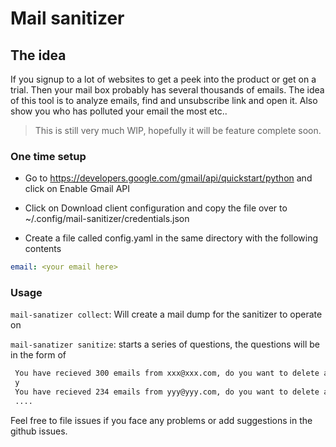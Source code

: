 # Mail sanitizer

## The idea
If you signup to a lot of websites to get a peek into the product or get on a trial. Then your mail box probably has several thousands of emails.
The idea of this tool is to analyze emails, find and unsubscribe link and open it. Also show you who has polluted your email the most etc..

> This is still very much WIP, hopefully it will be feature complete soon.

### One time setup

- Go to https://developers.google.com/gmail/api/quickstart/python and click on Enable Gmail API

- Click on Download client configuration and copy the file over to ~/.config/mail-sanitizer/credentials.json

- Create a file called config.yaml in the same directory with the following contents
```yaml
email: <your email here>
```

### Usage

`mail-sanatizer collect`: Will create a mail dump for the sanitizer to operate on

`mail-sanatizer sanitize`: starts a series of questions, the questions will be in the form of 

```bash
 You have recieved 300 emails from xxx@xxx.com, do you want to delete all these emails?
 y
 You have recieved 234 emails from yyy@yyy.com, do you want to delete all these emails?
 ....
```

Feel free to file issues if you face any problems or add suggestions in the github issues.